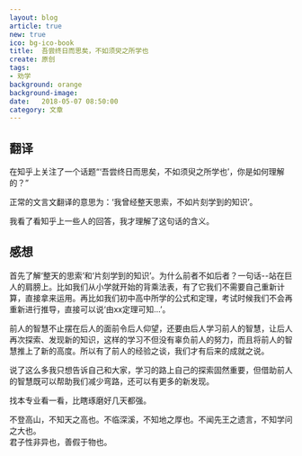 ```yaml
---
layout: blog
article: true
new: true
ico: bg-ico-book
title:  吾尝终日而思矣，不如须臾之所学也
create: 原创
tags:
- 劝学
background: orange
background-image: 
date:   2018-05-07 08:50:00
category: 文章
---
```


## 翻译

在知乎上关注了一个话题“‘吾尝终日而思矣，不如须臾之所学也’，你是如何理解的？”

正常的文言文翻译的意思为：‘我曾经整天思索，不如片刻学到的知识’。

我看了看知乎上一些人的回答，我才理解了这句话的含义。

## 感想

首先了解‘整天的思索’和‘片刻学到的知识’。为什么前者不如后者？一句话--站在巨人的肩膀上。比如我们从小学就开始的背乘法表，有了它我们不需要自己重新计算，直接拿来运用。再比如我们初中高中所学的公式和定理，考试时候我们不会再重新进行推导，直接可以说‘由xx定理可知...’。

前人的智慧不止摆在后人的面前令后人仰望，还要由后人学习前人的智慧，让后人再次探索、发现新的知识，这样的学习不但没有辜负前人的努力，而且将前人的智慧推上了新的高度。所以有了前人的经验之谈，我们才有后来的成就之说。

说了这么多我只想告诉自己和大家，学习的路上自己的探索固然重要，但借助前人的智慧既可以帮助我们减少弯路，还可以有更多的新发现。

找本专业看一看，比瞎琢磨好几天都强。

不登高山，不知天之高也。不临深溪，不知地之厚也。不闻先王之遗言，不知学问之大也。  
君子性非异也，善假于物也。
